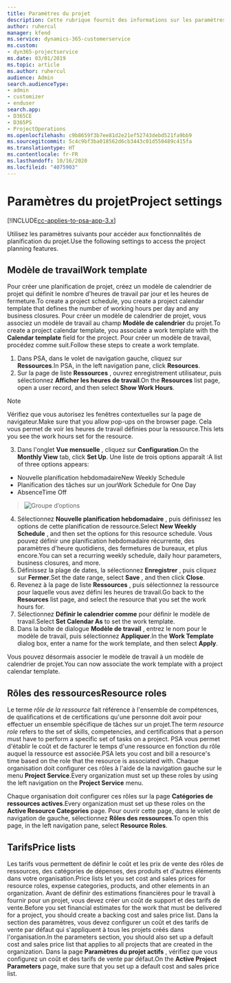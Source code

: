 ```yaml
---
title: Paramètres du projet
description: Cette rubrique fournit des informations sur les paramètres de gestion du projet.
author: ruhercul
manager: kfend
ms.service: dynamics-365-customerservice
ms.custom:
- dyn365-projectservice
ms.date: 03/01/2019
ms.topic: article
ms.author: ruhercul
audience: Admin
search.audienceType:
- admin
- customizer
- enduser
search.app:
- D365CE
- D365PS
- ProjectOperations
ms.openlocfilehash: c9b8659f3b7ee81d2e21ef52743debd521fa9bb9
ms.sourcegitcommit: 5c4c9bf3ba018562d6cb3443c01d550489c415fa
ms.translationtype: HT
ms.contentlocale: fr-FR
ms.lasthandoff: 10/16/2020
ms.locfileid: "4075903"
---
```

# <a name="project-settings"></a><span data-ttu-id="514c3-103">Paramètres du projet</span><span class="sxs-lookup"><span data-stu-id="514c3-103">Project settings</span></span>

[!INCLUDE[cc-applies-to-psa-app-3.x](../includes/cc-applies-to-psa-app-3x.md)]

<span data-ttu-id="514c3-104">Utilisez les paramètres suivants pour accéder aux fonctionnalités de planification du projet.</span><span class="sxs-lookup"><span data-stu-id="514c3-104">Use the following settings to access the project planning features.</span></span>

## <a name="work-template"></a><span data-ttu-id="514c3-105">Modèle de travail</span><span class="sxs-lookup"><span data-stu-id="514c3-105">Work template</span></span>

<span data-ttu-id="514c3-106">Pour créer une planification de projet, créez un modèle de calendrier de projet qui définit le nombre d'heures de travail par jour et les heures de fermeture.</span><span class="sxs-lookup"><span data-stu-id="514c3-106">To create a project schedule, you create a project calendar template that defines the number of working hours per day and any business closures.</span></span> <span data-ttu-id="514c3-107">Pour créer un modèle de calendrier de projet, vous associez un modèle de travail au champ **Modèle de calendrier** du projet.</span><span class="sxs-lookup"><span data-stu-id="514c3-107">To create a project calendar template, you associate a work template with the **Calendar template** field for the project.</span></span> <span data-ttu-id="514c3-108">Pour créer un modèle de travail, procédez comme suit.</span><span class="sxs-lookup"><span data-stu-id="514c3-108">Follow these steps to create a work template.</span></span>

1. <span data-ttu-id="514c3-109">Dans PSA, dans le volet de navigation gauche, cliquez sur **Ressources**.</span><span class="sxs-lookup"><span data-stu-id="514c3-109">In PSA, in the left navigation pane, click **Resources**.</span></span> 
2. <span data-ttu-id="514c3-110">Sur la page de liste **Ressources** , ouvrez enregistrement utilisateur, puis sélectionnez **Afficher les heures de travail**.</span><span class="sxs-lookup"><span data-stu-id="514c3-110">On the **Resources** list page, open a user record, and then select **Show Work Hours**.</span></span>

  > [!NOTE]
  > <span data-ttu-id="514c3-111">Vérifiez que vous autorisez les fenêtres contextuelles sur la page de navigateur.</span><span class="sxs-lookup"><span data-stu-id="514c3-111">Make sure that you allow pop-ups on the browser page.</span></span> <span data-ttu-id="514c3-112">Cela vous permet de voir les heures de travail définies pour la ressource.</span><span class="sxs-lookup"><span data-stu-id="514c3-112">This lets you see the work hours set for the resource.</span></span>
  
3. <span data-ttu-id="514c3-113">Dans l'onglet **Vue mensuelle** , cliquez sur **Configuration**.</span><span class="sxs-lookup"><span data-stu-id="514c3-113">On the **Monthly View** tab, click **Set Up**.</span></span> <span data-ttu-id="514c3-114">Une liste de trois options apparaît :</span><span class="sxs-lookup"><span data-stu-id="514c3-114">A list of three options appears:</span></span> 

  - <span data-ttu-id="514c3-115">Nouvelle planification hebdomadaire</span><span class="sxs-lookup"><span data-stu-id="514c3-115">New Weekly Schedule</span></span>
  - <span data-ttu-id="514c3-116">Planification des tâches sur un jour</span><span class="sxs-lookup"><span data-stu-id="514c3-116">Work Schedule for One Day</span></span>
  - <span data-ttu-id="514c3-117">Absence</span><span class="sxs-lookup"><span data-stu-id="514c3-117">Time Off</span></span>

> ![Groupe d’options](media/project-13.png)

4. <span data-ttu-id="514c3-119">Sélectionnez **Nouvelle planification hebdomadaire** , puis définissez les options de cette planification de ressource.</span><span class="sxs-lookup"><span data-stu-id="514c3-119">Select **New Weekly Schedule** , and then set the options for this resource schedule.</span></span> <span data-ttu-id="514c3-120">Vous pouvez définir une planification hebdomadaire récurrente, des paramètres d'heure quotidiens, des fermetures de bureaux, et plus encore.</span><span class="sxs-lookup"><span data-stu-id="514c3-120">You can set a recurring weekly schedule, daily hour parameters, business closures, and more.</span></span>
5. <span data-ttu-id="514c3-121">Définissez la plage de dates, la sélectionnez **Enregistrer** , puis cliquez sur **Fermer**.</span><span class="sxs-lookup"><span data-stu-id="514c3-121">Set the date range, select **Save** , and then click **Close**.</span></span> 
6. <span data-ttu-id="514c3-122">Revenez à la page de liste **Ressources** , puis sélectionnez la ressource pour laquelle vous avez défini les heures de travail.</span><span class="sxs-lookup"><span data-stu-id="514c3-122">Go back to the **Resources** list page, and select the resource that you set the work hours for.</span></span> 
7. <span data-ttu-id="514c3-123">Sélectionnez **Définir le calendrier comme** pour définir le modèle de travail.</span><span class="sxs-lookup"><span data-stu-id="514c3-123">Select **Set Calendar As** to set the work template.</span></span> 
8. <span data-ttu-id="514c3-124">Dans la boîte de dialogue **Modèle de travail** , entrez le nom pour le modèle de travail, puis sélectionnez **Appliquer**.</span><span class="sxs-lookup"><span data-stu-id="514c3-124">In the **Work Template** dialog box, enter a name for the work template, and then select **Apply**.</span></span> 

<span data-ttu-id="514c3-125">Vous pouvez désormais associer le modèle de travail à un modèle de calendrier de projet.</span><span class="sxs-lookup"><span data-stu-id="514c3-125">You can now associate the work template with a project calendar template.</span></span>

## <a name="resource-roles"></a><span data-ttu-id="514c3-126">Rôles des ressources</span><span class="sxs-lookup"><span data-stu-id="514c3-126">Resource roles</span></span>

<span data-ttu-id="514c3-127">Le terme *rôle de la ressource* fait référence à l'ensemble de compétences, de qualifications et de certifications qu'une personne doit avoir pour effectuer un ensemble spécifique de tâches sur un projet.</span><span class="sxs-lookup"><span data-stu-id="514c3-127">The term *resource role* refers to the set of skills, competencies, and certifications that a person must have to perform a specific set of tasks on a project.</span></span> <span data-ttu-id="514c3-128">PSA vous permet d'établir le coût et de facturer le temps d'une ressource en fonction du rôle auquel la ressource est associée.</span><span class="sxs-lookup"><span data-stu-id="514c3-128">PSA lets you cost and bill a resource's time based on the role that the resource is associated with.</span></span> <span data-ttu-id="514c3-129">Chaque organisation doit configurer ces rôles à l'aide de la navigation gauche sur le menu **Project Service**.</span><span class="sxs-lookup"><span data-stu-id="514c3-129">Every organization must set up these roles by using the left navigation on the **Project Service** menu.</span></span>

<span data-ttu-id="514c3-130">Chaque organisation doit configurer ces rôles sur la page **Catégories de ressources actives**.</span><span class="sxs-lookup"><span data-stu-id="514c3-130">Every organization must set up these roles on the **Active Resource Categories** page.</span></span> <span data-ttu-id="514c3-131">Pour ouvrir cette page, dans le volet de navigation de gauche, sélectionnez **Rôles des ressources**.</span><span class="sxs-lookup"><span data-stu-id="514c3-131">To open this page, in the left navigation pane, select **Resource Roles**.</span></span>

## <a name="price-lists"></a><span data-ttu-id="514c3-132">Tarifs</span><span class="sxs-lookup"><span data-stu-id="514c3-132">Price lists</span></span>

<span data-ttu-id="514c3-133">Les tarifs vous permettent de définir le coût et les prix de vente des rôles de ressources, des catégories de dépenses, des produits et d'autres éléments dans votre organisation.</span><span class="sxs-lookup"><span data-stu-id="514c3-133">Price lists let you set cost and sales prices for resource roles, expense categories, products, and other elements in an organization.</span></span> <span data-ttu-id="514c3-134">Avant de définir des estimations financières pour le travail à fournir pour un projet, vous devez créer un coût de support et des tarifs de vente.</span><span class="sxs-lookup"><span data-stu-id="514c3-134">Before you set financial estimates for the work that must be delivered for a project, you should create a backing cost and sales price list.</span></span> <span data-ttu-id="514c3-135">Dans la section des paramètres, vous devez configurer un coût et des tarifs de vente par défaut qui s'appliquent à tous les projets créés dans l'organisation.</span><span class="sxs-lookup"><span data-stu-id="514c3-135">In the parameters section, you should also set up a default cost and sales price list that applies to all projects that are created in the organization.</span></span> <span data-ttu-id="514c3-136">Dans la page **Paramètres du projet actifs** , vérifiez que vous configurez un coût et des tarifs de vente par défaut.</span><span class="sxs-lookup"><span data-stu-id="514c3-136">On the **Active Project Parameters** page, make sure that you set up a default cost and sales price list.</span></span>
